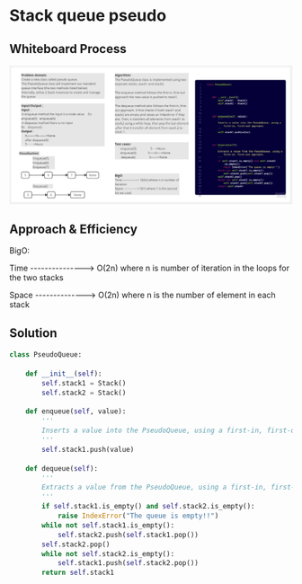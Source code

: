 # Stack queue pseudo


## Whiteboard Process

![whiteboard](./pesudo.jpg)

## Approach & Efficiency
BigO:

Time --------------->  O(2n) where n is number of iteration in the loops for the two stacks

Space --------------> O(2n) where n is the number of element in each stack

## Solution
```py
class PseudoQueue:

    def __init__(self):
        self.stack1 = Stack()
        self.stack2 = Stack()

    def enqueue(self, value):
        '''
        Inserts a value into the PseudoQueue, using a first-in, first-out approach.
        '''
        self.stack1.push(value)

    def dequeue(self):
        '''
        Extracts a value from the PseudoQueue, using a first-in, first-out approach.
        '''
        if self.stack1.is_empty() and self.stack2.is_empty():
            raise IndexError("The queue is empty!!")
        while not self.stack1.is_empty():
            self.stack2.push(self.stack1.pop())
        self.stack2.pop()
        while not self.stack2.is_empty():
            self.stack1.push(self.stack2.pop())
        return self.stack1
```